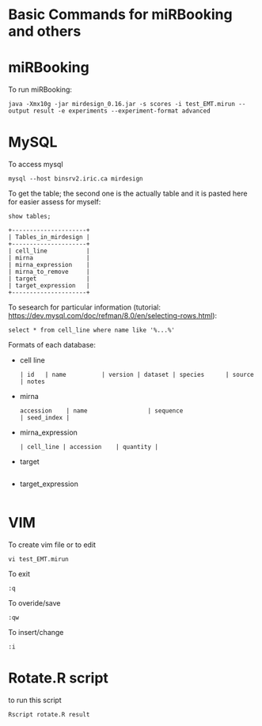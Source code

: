 # Basic Commands for miRBooking and others

# miRBooking
To run miRBooking:
```
java -Xmx10g -jar mirdesign_0.16.jar -s scores -i test_EMT.mirun --output result -e experiments --experiment-format advanced
```

# MySQL
To access mysql
```
mysql --host binsrv2.iric.ca mirdesign
```
To get the table; the second one is the actually table and it is pasted here for easier assess for myself:
```
show tables;
```
```
+---------------------+
| Tables_in_mirdesign |
+---------------------+
| cell_line           |
| mirna               |
| mirna_expression    |
| mirna_to_remove     |
| target              |
| target_expression   |
+---------------------+

```

To sesearch for particular information (tutorial: https://dev.mysql.com/doc/refman/8.0/en/selecting-rows.html):
```
select * from cell_line where name like '%...%'
```
Formats of each database:
- cell line
  ```
  | id   | name          | version | dataset | species      | source   | notes                    
  ```
- mirna
  ```
  accession    | name                 | sequence                           | seed_index |
  ```
- mirna_expression
  ```
  | cell_line | accession    | quantity |
  ```
- target
  ```
  
  ```
- target_expression
  ```
  
  ```




# VIM
To create vim file or to edit
```
vi test_EMT.mirun
```
To exit
```
:q
```
To overide/save
```
:qw
```
To insert/change
```
:i
```

# Rotate.R script
to run this script
```
Rscript rotate.R result
```
